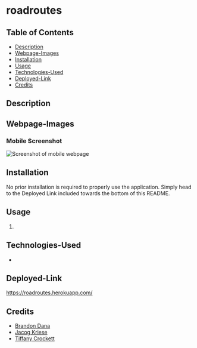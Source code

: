 # roadroutes  

## Table of Contents
* [Description](#description)
* [Webpage-Images](#webpage-images)
* [Installation](#installation)
* [Usage](#usage)
* [Technologies-Used](#technologies-used)
* [Deployed-Link](#deployed-link)
* [Credits](#credits)

## Description


## Webpage-Images


### Mobile Screenshot
![Screenshot of mobile webpage]()

## Installation

No prior installation is required to properly use the application. Simply head to the Deployed Link included towards the bottom of this README.

## Usage

1. 


## Technologies-Used

* 

## Deployed-Link

https://roadroutes.herokuapp.com/

## Credits

* [Brandon Dana](https://github.com/)
* [Jacog Kriese](https://github.com/)
* [Tiffany Crockett](https://github.com/tiffcrockett)

